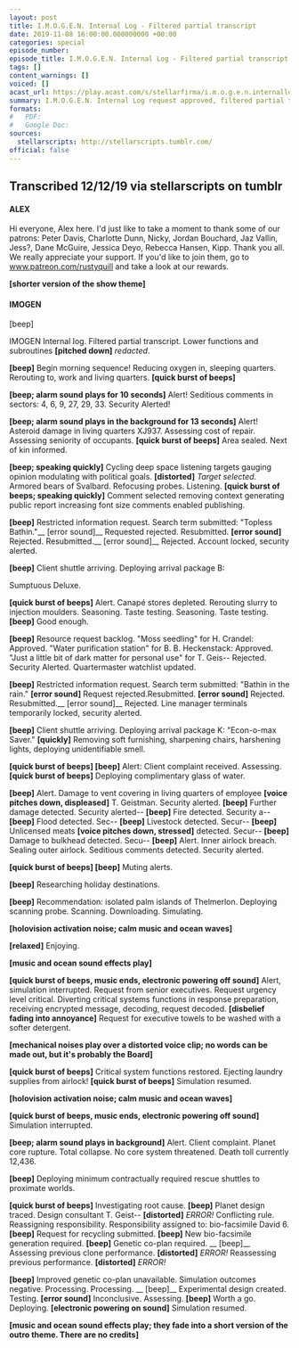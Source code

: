 ```yaml
---
layout: post
title: I.M.O.G.E.N. Internal Log - Filtered partial transcript
date: 2019-11-08 16:00:00.000000000 +00:00
categories: special
episode_number: 
episode_title: I.M.O.G.E.N. Internal Log - Filtered partial transcript
tags: []
content_warnings: []
voiced: []
acast_url: https://play.acast.com/s/stellarfirma/i.m.o.g.e.n.internallog-filteredpartialtranscript
summary: I.M.O.G.E.N. Internal Log request approved, filtered partial transcript provided. <br/><br/>All redactions and amendments must be submitted to the sub-committee for partial transcript redactions (disbanded).
formats:
#   PDF: 
#   Google Doc: 
sources:
  stellarscripts: http://stellarscripts.tumblr.com/
official: false
---
```


## Transcribed 12/12/19 via stellarscripts on tumblr

#### ALEX

Hi everyone, Alex here. I'd just like to take a moment to thank some of our patrons: Peter Davis, Charlotte Dunn, Nicky, Jordan Bouchard, Jaz Vallin, Jess?, Dane McGuire, Jessica Deyo, Rebecca Hansen, Kipp. Thank you all. We really appreciate your support. If you'd like to join them, go to www.patreon.com/rustyquill and take a look at our rewards.

__[shorter version of the show theme]__

#### IMOGEN

[beep]

IMOGEN Internal log. Filtered partial transcript. Lower functions and subroutines __[pitched down]__ *redacted*.

__[beep]__ Begin morning sequence! Reducing oxygen in, sleeping quarters. Rerouting to, work and living quarters. __[quick burst of beeps]__

__[beep; alarm sound plays for 10 seconds]__ Alert! Seditious comments in sectors: 4, 6, 9, 27, 29, 33. Security Alerted!

__[beep; alarm sound plays in the background for 13 seconds]__ Alert! Asteroid damage in living quarters XJ937. Assessing cost of repair. Assessing seniority of occupants. __[quick burst of beeps]__ Area sealed. Next of kin informed.

__[beep; speaking quickly]__ Cycling deep space listening targets gauging opinion modulating with political goals. __[distorted]__ *Target selected.* Armored bears of Svalbard. Refocusing probes. Listening. __[quick burst of beeps; speaking quickly]__ Comment selected removing context generating public report increasing font size comments enabled publishing.

__[beep]__ Restricted information request. Search term submitted: "Topless Bathin."__ [error sound]__ Requested rejected. Resubmitted. __[error sound]__ Rejected. Resubmitted.__ [error sound]__ Rejected. Account locked, security alerted.

__[beep]__ Client shuttle arriving. Deploying arrival package B:

Sumptuous Deluxe.

__[quick burst of beeps]__ Alert. Canapé stores depleted. Rerouting slurry to injection moulders. Seasoning. Taste testing. Seasoning. Taste testing. __[beep]__ Good enough.

__[beep]__ Resource request backlog. "Moss seedling" for H. Crandel: Approved. "Water purification station" for B. B. Heckenstack: Approved. "Just a little bit of dark matter for personal use" for T. Geis-- Rejected. Security Alerted. Quartermaster watchlist updated.

__[beep]__ Restricted information request. Search term submitted: "Bathin in the rain." __[error sound]__ Request rejected.Resubmitted. __[error sound]__ Rejected. Resubmitted.__ [error sound]__ Rejected. Line manager terminals temporarily locked, security alerted.

__[beep]__ Client shuttle arriving. Deploying arrival package K: "Econ-o-max Saver." __[quickly]__ Removing soft furnishing, sharpening chairs, harshening lights, deploying unidentifiable smell.

__[quick burst of beeps] [beep]__ Alert: Client complaint received. Assessing.__[quick burst of beeps]__ Deploying complimentary glass of water.

__[beep]__ Alert. Damage to vent covering in living quarters of employee __[voice pitches down, displeased]__ T. Geistman. Security alerted. __[beep]__ Further damage detected. Security alerted-- __[beep]__ Fire detected. Security a-- __[beep]__ Flood detected. Sec-- __[beep]__ Livestock detected. Secur-- __[beep]__ Unlicensed meats __[voice pitches down, stressed]__ detected. Secur-- __[beep]__ Damage to bulkhead detected. Secu-- __[beep]__ Alert. Inner airlock breach. Sealing outer airlock. Seditious comments detected. Security alerted.

__[quick burst of beeps] [beep]__ Muting alerts.

__[beep]__ Researching holiday destinations.

__[beep]__ Recommendation: isolated palm islands of Thelmerlon. Deploying scanning probe. Scanning. Downloading. Simulating.

__[holovision activation noise; calm music and ocean waves]__

__[relaxed]__ Enjoying.

__[music and ocean sound effects play]__

__[quick burst of beeps, music ends, electronic powering off sound]__ Alert, simulation interrupted. Request from senior executives. Request urgency level critical. Diverting critical systems functions in response preparation, receiving encrypted message, decoding, request decoded. __[disbelief fading into annoyance]__ Request for executive towels to be washed with a softer detergent.

__[mechanical noises play over a distorted voice clip; no words can be made out, but it's probably the Board]__

__[quick burst of beeps]__ Critical system functions restored. Ejecting laundry supplies from airlock! __[quick burst of beeps]__ Simulation resumed.

__[holovision activation noise; calm music and ocean waves]__

__[quick burst of beeps, music ends, electronic powering off sound]__ Simulation interrupted.

__[beep; alarm sound plays in background]__ Alert. Client complaint. Planet core rupture. Total collapse. No core system threatened. Death toll currently 12,436.

__[beep]__ Deploying minimum contractually required rescue shuttles to proximate worlds.

__[quick burst of beeps]__ Investigating root cause. __[beep]__ Planet design traced. Design consultant T. Geist-- __[distorted]__ *ERROR!* Conflicting rule. Reassigning responsibility. Responsibility assigned to: bio-facsimile David 6. __[beep]__ Request for recycling submitted. __[beep]__ New bio-facsimile generation required. __[beep]__ Genetic co-plan required. __ [beep]__ Assessing previous clone performance. __[distorted]__ *ERROR!* Reassessing previous performance. __[distorted]__ *ERROR!*

__[beep]__ Improved genetic co-plan unavailable. Simulation outcomes negative. Processing. Processing. __ [beep]__ Experimental design created. Testing. __[error sound]__ Inconclusive. Assessing. __[beep]__ Worth a go. Deploying. __[electronic powering on sound]__ Simulation resumed.

__[music and ocean sound effects play; they fade into a short version of the outro theme. There are no credits]__